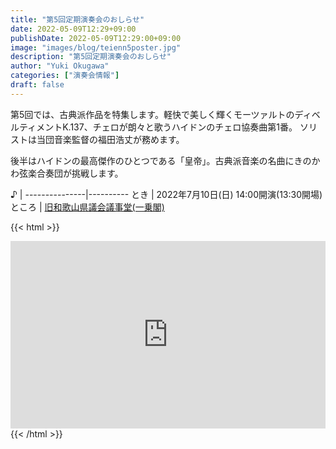 ```yaml
---
title: "第5回定期演奏会のおしらせ"
date: 2022-05-09T12:29+09:00
publishDate: 2022-05-09T12:29:00+09:00
image: "images/blog/teienn5poster.jpg"
description: "第5回定期演奏会のおしらせ"
author: "Yuki Okugawa"
categories: ["演奏会情報"]
draft: false
---
```


第5回では、古典派作品を特集します。軽快で美しく輝くモーツァルトのディベルティメントK.137、チェロが朗々と歌うハイドンのチェロ協奏曲第1番。
ソリストは当団音楽監督の福田浩丈が務めます。

後半はハイドンの最高傑作のひとつである「皇帝」。古典派音楽の名曲にきのかわ弦楽合奏団が挑戦します。

  ♪  |
---------------|----------
  とき | 2022年7月10日(日) 14:00開演(13:30開場)
  ところ | [旧和歌山県議会議事堂(一乗閣)](https://goo.gl/maps/WDCNdo9KBFySoXee9)

{{< html >}}
<iframe src="https://www.google.com/maps/embed?pb=!1m18!1m12!1m3!1d3296.490484918131!2d135.30976961522126!3d34.28704278054276!2m3!1f0!2f0!3f0!3m2!1i1024!2i768!4f13.1!3m3!1m2!1s0x6000cabbb8e721f7%3A0x3e2deb4840a2dcdd!2z5pen5ZKM5q2M5bGx55yM6K2w5Lya6K2w5LqL5aCCKOS4gOS5l-mWoyk!5e0!3m2!1sja!2sjp!4v1652102224958!5m2!1sja!2sjp" style="border:0;width:100%;height:300px;" allowfullscreen="" loading="lazy" referrerpolicy="no-referrer-when-downgrade"></iframe>
{{< /html >}}

